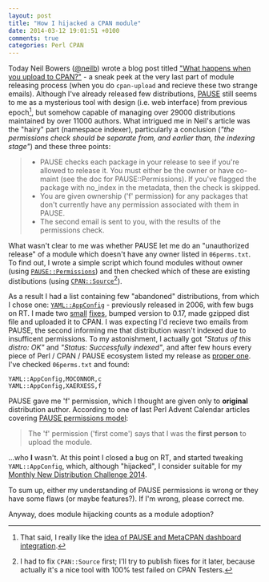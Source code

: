 ```yaml
---
layout: post
title: "How I hijacked a CPAN module"
date: 2014-03-12 19:01:51 +0100
comments: true
categories: Perl CPAN
---
```


Today Neil Bowers ([@neilb](https://twitter.com/neilbowers/)) wrote a blog post titled ["What happens when you upload to CPAN?"](http://neilb.org/2014/03/11/uploading-01.html) - a sneak peek at the very last part of module releasing process (when you do `cpan-upload` and recieve these two strange emails). Although I've already released few distributions, [PAUSE](https://pause.perl.org) still seems to me as a mysterious tool with design (i.e. web interface) from previous epoch[^1], but somehow capable of managing over 29000 distributions maintained by over 11000 authors. <!-- more -->What intrigued me in Neil's article was the "hairy" part (namespace indexer), particularly a conclusion (_"the permissions check should be separate from, and earlier than, the indexing stage"_) and these three points:

 > - PAUSE checks each package in your release to see if you're allowed to release it. You must either be the owner or have co-maint (see the doc for PAUSE::Permissions). If you've flagged the package with no_index in the metadata, then the check is skipped.
 > - You are given ownership ('f' permission) for any packages that don't currently have any permission associated with them in PAUSE.
 > - The second email is sent to you, with the results of the permissions check.

What wasn't clear to me was whether PAUSE let me do an "unauthorized release" of a module which doesn't have any owner listed in `06perms.txt`. To find out, I wrote a simple script which found modules without owner (using [`PAUSE::Permissions`](https://metacpan.org/pod/PAUSE::Permissions)) and then checked which of these are existing distibutions (using [`CPAN::Source`](https://metacpan.org/pod/CPAN::Source)[^2]). 

As a result I had a list containing few "abandoned" distributions, from which I chose one: [`YAML::AppConfig`](https://metacpan.org/pod/release/MOCONNOR/YAML-AppConfig-0.16/lib/YAML/AppConfig.pm) - previously released in 2006, with few bugs on RT. I made two [small](https://github.com/Xaerxess/YAML-AppConfig/commit/3bd3da22af39df848eebf6db69ab2e7e200c82c9) [fixes](https://github.com/Xaerxess/YAML-AppConfig/commit/2e618883a9bfe464f547509fcfed6487b2a1cd84), bumped version to 0.17, made gzipped dist file and uploaded it to CPAN. I was expecting I'd recieve two emails from PAUSE, the second informing me that distribution wasn't indexed due to insufficent permissions. To my astonishment, I actually got _"Status of this distro: OK"_ and _"Status: Successfully indexed"_, and after few hours every piece of Perl / CPAN / PAUSE ecosystem listed my release as [proper one](https://metacpan.org/pod/YAML::AppConfig). I've checked `06perms.txt` and found:

    YAML::AppConfig,MOCONNOR,c
    YAML::AppConfig,XAERXESS,f

PAUSE gave me 'f' permission, which I thought are given only to **original** distribution author. According to one of last Perl Advent Calendar articles covering [PAUSE permissions model](http://perladvent.org/2013/2013-12-08.html):

> The 'f' permission ('first come') says that I was the **first person** to upload the module.

...who **I** wasn't. At this point I closed a bug on RT, and started tweaking `YAML::AppConfig`, which, although "hijacked", I consider suitable for my [Monthly New Distribution Challenge 2014](https://questhub.io/realm/perl/quest/530a823b6e7817b05100001a).

To sum up, either my understanding of PAUSE permissions is wrong or they have some flaws (or maybe features?). If I'm wrong, please correct me.

Anyway, does module hijacking counts as a module adoption?

[^1]: That said, I really like the [idea of PAUSE and MetaCPAN dashboard integration](http://neilb.org/2014/03/10/cpan-dashboard.html#comment-1279343094).
[^2]: I had to fix `CPAN::Source` first; I'll try to publish fixes for it later, because actually it's a nice tool with 100% test failed on CPAN Testers.